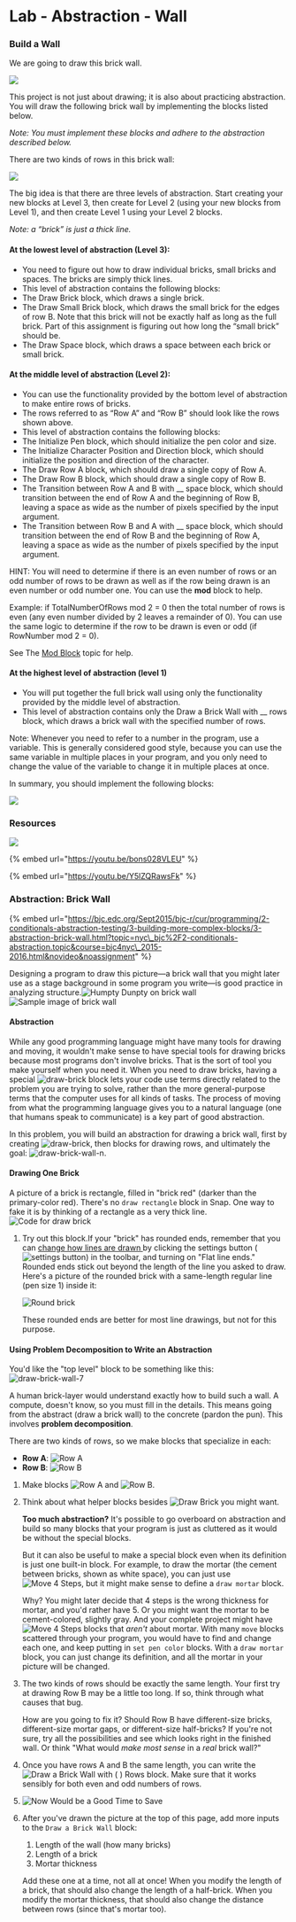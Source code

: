 # Lab - Abstraction - Wall

### Build a Wall

We are going to draw this brick wall.

![](../.gitbook/assets/34%20%282%29.png)

This project is not just about drawing; it is also about practicing abstraction. You will draw the following brick wall by implementing the blocks listed below.

_Note: You must implement these blocks and adhere to the abstraction described below._

There are two kinds of rows in this brick wall:

![](../.gitbook/assets/35%20%281%29.png)

The big idea is that there are three levels of abstraction. Start creating your new blocks at Level 3, then create for Level 2 \(using your new blocks from Level 1\), and then create Level 1 using your Level 2 blocks.

_Note: a “brick” is just a thick line._

#### At the lowest level of abstraction \(Level 3\):

* You need to figure out how to draw individual bricks, small bricks and spaces. The bricks are simply thick lines.
* This level of abstraction contains the following blocks:
* The Draw Brick block, which draws a single brick.
* The Draw Small Brick block, which draws the small brick for the edges of row B. Note that this brick will not be exactly half as long as the full brick. Part of this assignment is figuring out how long the “small brick” should be.
* The Draw Space block, which draws a space between each brick or small brick.

#### At the middle level of abstraction \(Level 2\):

* You can use the functionality provided by the bottom level of abstraction to make entire rows of bricks.
* The rows referred to as “Row A” and “Row B” should look like the rows shown above.
* This level of abstraction contains the following blocks:
* The Initialize Pen block, which should initialize the pen color and size.
* The Initialize Character Position and Direction block, which should initialize the position and direction of the character.
* The Draw Row A block, which should draw a single copy of Row A.
* The Draw Row B block, which should draw a single copy of Row B.
* The Transition between Row A and B with \_\_ space block, which should transition between the end of Row A and the beginning of Row B, leaving a space as wide as the number of pixels specified by the input argument.
* The Transition between Row B and A with \_\_ space block, which should transition between the end of Row B and the beginning of Row A, leaving a space as wide as the number of pixels specified by the input argument.

HINT: You will need to determine if there is an even number of rows or an odd number of rows to be drawn as well as if the row being drawn is an even number or odd number one. You can use the **mod** block to help.

Example: if TotalNumberOfRows mod 2 = 0 then the total number of rows is even \(any even number divided by 2 leaves a remainder of 0\). You can use the same logic to determine if the row to be drawn is even or odd \(if RowNumber mod 2 = 0\).

See The [Mod Block]() topic for help.

#### At the highest level of abstraction \(level 1\)

* You will put together the full brick wall using only the functionality provided by the middle level of abstraction.
* This level of abstraction contains only the Draw a Brick Wall with \_\_ rows block, which draws a brick wall with the specified number of rows.

Note: Whenever you need to refer to a number in the program, use a variable. This is generally considered good style, because you can use the same variable in multiple places in your program, and you only need to change the value of the variable to change it in multiple places at once.

In summary, you should implement the following blocks:

![](../.gitbook/assets/36.png)

### Resources

![](../.gitbook/assets/image%20%2882%29.png)

{% embed url="https://youtu.be/bons028VLEU" %}



{% embed url="https://youtu.be/Y5lZQRawsFk" %}



### Abstraction: Brick Wall

{% embed url="https://bjc.edc.org/Sept2015/bjc-r/cur/programming/2-conditionals-abstraction-testing/3-building-more-complex-blocks/3-abstraction-brick-wall.html?topic=nyc\_bjc%2F2-conditionals-abstraction.topic&course=bjc4nyc\_2015-2016.html&novideo&noassignment" %}



Designing a program to draw this picture—a brick wall that you might later use as a stage background in some program you write—is good practice in analyzing structure.![Humpty Dunpty on brick wall](https://bjc.edc.org/Sept2015/bjc-r/img/2-conditionals-abstraction-testing/Humpty_Dumpty_Tenniel.png)![Sample image of brick wall](https://bjc.edc.org/Sept2015/bjc-r/img/abstraction/new-brickwall/wall.png)

#### Abstraction

While any good programming language might have many tools for drawing and moving, it wouldn't make sense to have special tools for drawing bricks because most programs don't involve bricks. That is the sort of tool you make yourself when you need it. When you need to draw bricks, having a special ![draw-brick](https://bjc.edc.org/Sept2015/bjc-r/img/abstraction/new-brickwall/draw-brick.png) block lets your code use terms directly related to the problem you are trying to solve, rather than the more general-purpose terms that the computer uses for all kinds of tasks. The process of moving from what the programming language gives you to a natural language \(one that humans speak to communicate\) is a key part of good abstraction.

In this problem, you will build an abstraction for drawing a brick wall, first by creating ![draw-brick](https://bjc.edc.org/Sept2015/bjc-r/img/abstraction/new-brickwall/draw-brick.png), then blocks for drawing rows, and ultimately the goal: ![draw-brick-wall-n](https://bjc.edc.org/Sept2015/bjc-r/img/abstraction/new-brickwall/draw-brick-wall-num.png).

#### Drawing One Brick

A picture of a brick is rectangle, filled in "brick red" \(darker than the primary-color red\). There's no `draw rectangle` block in Snap. One way to fake it is by thinking of a rectangle as a very thick line.![Code for draw brick](https://bjc.edc.org/Sept2015/bjc-r/img/abstraction/new-brickwall/draw-brick-code.png)

1. Try out this block.If your "brick" has rounded ends, remember that you can [change how lines are drawn ](https://bjc.edc.org/Sept2015/bjc-r/cur/programming/2-conditionals-abstraction-testing/3-building-more-complex-blocks/bjc-r/cur/programming/2-conditionals-abstraction-testing/2-script-variables/2-script-variable-projects.html)by clicking the settings button \(![settings button](https://bjc.edc.org/Sept2015/bjc-r/img/sys/settings.png)\) in the toolbar, and turning on "Flat line ends." Rounded ends stick out beyond the length of the line you asked to draw. Here's a picture of the rounded brick with a same-length regular line \(pen size 1\) inside it:

   ![Round brick](https://bjc.edc.org/Sept2015/bjc-r/img/abstraction/new-brickwall/round-brick.png)

   These rounded ends are better for most line drawings, but not for this purpose.

#### Using Problem Decomposition to Write an Abstraction

You'd like the "top level" block to be something like this:![draw-brick-wall-7](https://bjc.edc.org/Sept2015/bjc-r/img/abstraction/new-brickwall/draw-brick-wall-7.png)

A human brick-layer would understand exactly how to build such a wall. A compute, doesn't know, so you must fill in the details. This means going from the abstract \(draw a brick wall\) to the concrete \(pardon the pun\). This involves **problem decomposition**.

There are two kinds of rows, so we make blocks that specialize in each:

* **Row A**: ![Row A](https://bjc.edc.org/Sept2015/bjc-r/img/abstraction/new-brickwall/row-a.png)
* **Row B**: ![Row B](https://bjc.edc.org/Sept2015/bjc-r/img/abstraction/new-brickwall/row-b.png)

1. Make blocks ![Row A](https://bjc.edc.org/Sept2015/bjc-r/img/abstraction/new-brickwall/rowa-block.png) and ![Row B](https://bjc.edc.org/Sept2015/bjc-r/img/abstraction/new-brickwall/rowb-block.png).
2. Think about what helper blocks besides ![Draw Brick](https://bjc.edc.org/Sept2015/bjc-r/img/abstraction/new-brickwall/draw-brick.png) you might want.

   **Too much abstraction?** It's possible to go overboard on abstraction and build so many blocks that your program is just as cluttered as it would be without the special blocks.

   But it can also be useful to make a special block even when its definition is just one built-in block. For example, to draw the mortar \(the cement between bricks, shown as white space\), you can just use ![Move 4 Steps](https://bjc.edc.org/Sept2015/bjc-r/img/abstraction/new-brickwall/move4.png), but it might make sense to define a `draw mortar` block.

   Why? You might later decide that 4 steps is the wrong thickness for mortar, and you'd rather have 5. Or you might want the mortar to be cement-colored, slightly gray. And your complete project might have ![Move 4 Steps](https://bjc.edc.org/Sept2015/bjc-r/img/abstraction/new-brickwall/move4.png) blocks that _aren't_ about mortar. With many `move` blocks scattered through your program, you would have to find and change each one, and keep putting in `set pen color` blocks. With a `draw mortar` block, you can just change its definition, and all the mortar in your picture will be changed.

3. The two kinds of rows should be exactly the same length. Your first try at drawing Row B may be a little too long. If so, think through what causes that bug.

   How are you going to fix it? Should Row B have different-size bricks, different-size mortar gaps, or different-size half-bricks? If you're not sure, try all the possibilities and see which looks right in the finished wall. Or think "What would _make most sense_ in a _real_ brick wall?"

4. Once you have rows A and B the same length, you can write the ![Draw a Brick Wall with \( \) Rows](https://bjc.edc.org/Sept2015/bjc-r/img/abstraction/new-brickwall/draw-brick-wall-num.png) block. Make sure that it works sensibly for both even and odd numbers of rows.

 

1. ![Now Would be a Good Time to Save](https://bjc.edc.org/Sept2015/bjc-r/img/icons/save-now.png)
2. After you've drawn the picture at the top of this page, add more inputs to the `Draw a Brick Wall` block:

   1. Length of the wall \(how many bricks\)
   2. Length of a brick
   3. Mortar thickness

   Add these one at a time, not all at once! When you modify the length of a brick, that should also change the length of a half-brick. When you modify the mortar thickness, that should also change the distance between rows \(since that's mortar too\).

